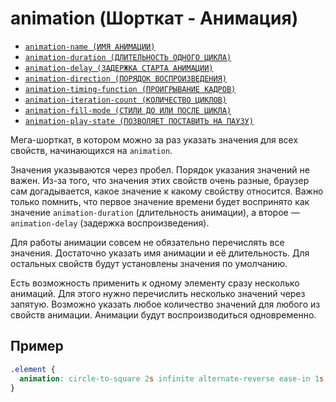 # animation (Шорткат - Анимация)

- [`animation-name (ИМЯ АНИМАЦИИ)`](<./animation-name (ИМЯ АНИМАЦИИ).md>)
- [`animation-duration (ДЛИТЕЛЬНОСТЬ ОДНОГО ЦИКЛА)`](<./animation-duration (ДЛИТЕЛЬНОСТЬ ОДНОГО ЦИКЛА).md>)
- [`animation-delay (ЗАДЕРЖКА СТАРТА АНИМАЦИИ)`](<./animation-delay (ЗАДЕРЖКА СТАРТА АНИМАЦИИ).md>)
- [`animation-direction (ПОРЯДОК ВОСПРОИЗВЕДЕНИЯ)`](<./animation-direction (ПОРЯДОК ВОСПРОИЗВЕДЕНИЯ).md>)
- [`animation-timing-function (ПРОИГРЫВАНИЕ КАДРОВ)`](<./animation-timing-function (ПРОИГРЫВАНИЕ КАДРОВ).md>)
- [`animation-iteration-count (КОЛИЧЕСТВО ЦИКЛОВ)`](<./animation-iteration-count (КОЛИЧЕСТВО ЦИКЛОВ).md>)
- [`animation-fill-mode (СТИЛИ ДО ИЛИ ПОСЛЕ ЦИКЛА)`](<./animation-fill-mode (СТИЛИ ДО ИЛИ ПОСЛЕ ЦИКЛА).md>)
- [`animation-play-state (ПОЗВОЛЯЕТ ПОСТАВИТЬ НА ПАУЗУ)`](<./animation-play-state (ПОЗВОЛЯЕТ ПОСТАВИТЬ НА ПАУЗУ).md>)

Мега-шорткат, в котором можно за раз указать значения для всех свойств, начинающихся на `animation`.

Значения указываются через пробел. Порядок указания значений не важен. Из-за того, что значения этих свойств очень разные, браузер сам догадывается, какое значение к какому свойству относится. Важно только помнить, что первое значение времени будет воспринято как значение `animation-duration` (длительность анимации), а второе — `animation-delay` (задержка воспроизведения).

Для работы анимации совсем не обязательно перечислять все значения. Достаточно указать имя анимации и её длительность. Для остальных свойств будут установлены значения по умолчанию.

Есть возможность применить к одному элементу сразу несколько анимаций. Для этого нужно перечислить несколько значений через запятую. Возможно указать любое количество значений для любого из свойств анимации. Анимации будут воспроизводиться одновременно.

## Пример

```css
.element {
  animation: circle-to-square 2s infinite alternate-reverse ease-in 1s;
}
```
